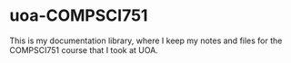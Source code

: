 # uoa-COMPSCI751
This is my documentation library, where I keep my notes and files for the COMPSCI751 course that I took at UOA.
